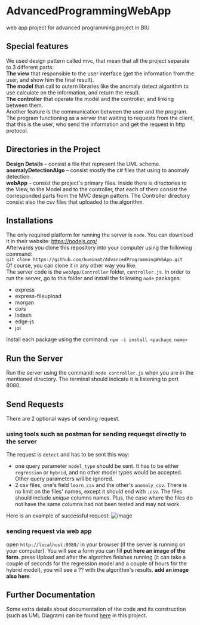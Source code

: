 # AdvancedProgrammingWebApp

web app project for advanced programming project in BIU


## Special features
We used design pattern called mvc, that mean that all the project separate to 3 different parts:<br />
**The view**  that responsible to the user interface (get the information from the user, and show him the final result).<br />
**The model** that call to outern libraries like the anomaly detect algorithm to use calculate on the information, and return the result.<br />
**The controller** that operate the model and the controller, and linking between them.<br />
Another feature is the communication between the user and the program. The program functioning as a server that waiting to requests from the client, that this is the user, who send the information and get the request in http protocol.

## Directories in the Project<br />
**Design Details** – consist a file that represent the UML scheme.<br />
**anomalyDetectionAlgo** – consist mostly the c# files that using to anomaly detection.<br />
**webApp** – consist the project's primary files. Inside there is directories to the View, to the Model and to the controller, that each of them consist the corresponded parts from the MVC design pattern. The Controller directory consist also the csv files that uploaded to the algorithm.


## Installations
The only required platform for running the server is `node`. You can download it in their website: https://nodejs.org/   
Afterwards you clone this repository into your computer using the following command:   
`git clone https://github.com/bueinat/AdvancedProgrammingWebApp.git`   
Of course, you can clone it in any other way you like.   
The server code is the `webApp/Controller` folder, `controller.js`. In order to run the server, go to this folder and install the following `node` packages:
- express
- express-fileupload
-	morgan
- cors
- lodash
- edge-js
-	joi   

Install each package using the command: `npm -i install <package name>`

## Run the Server
Run the server using the command: `node controller.js` when you are in the mentioned directory. The terminal should indicate it is listening to port 8080.

## Send Requests
There are 2 optional ways of sending request.

### using tools such as postman for sending requeqst directly to the server
The request is `detect` and has to be sent this way:
- one query parameter `model_type` should be sent. It has to be either `regression` or `hybrid`, and no other model types would be accepted. Other query parameters will be ignored.
- 2 csv files, one's field `learn_csv` and the other's `anomaly_csv`. There is no limit on the files' names, except it should end with `.csv`. The files should include *unique* columns names. Plus, the case where the files do not have the same columns had not been tested and may not work.

Here is an example of successful request:
![image](https://user-images.githubusercontent.com/62245924/120105789-257ffd00-c163-11eb-9326-6716b5c9b097.png)


### sending request via web app
open `http://localhost:8080/` in your browser (if the server is running on your computer). You will see a form you can fill **put here an image of the form**. press Upload and after the algorithm finishes running (it can take a couple of seconds for the regression model and a couple of hours for the hybrid model), you will see a ?? with the algorithm's results. **add an image also here**.

## Further Documentation
Some extra details about documentation of the code and its construction (such as UML Diagram) can be found [here](https://github.com/bueinat/AdvancedProgrammingWebApp/tree/main/Design%20Details) in this project.
